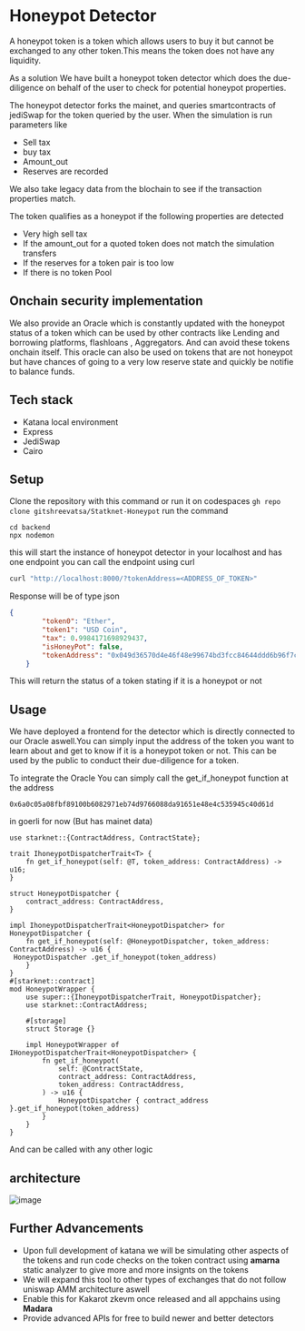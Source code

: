 # Honeypot Detector
A honeypot token is a token which allows users to buy it but cannot be exchanged to any other token.This means the token does not have any liquidity.

As a solution We have built a honeypot token detector which does the due- diligence on behalf of the user to check for potential honeypot properties.

The honeypot detector forks the mainet, and queries smartcontracts of jediSwap for the token queried by the user. When the simulation is run parameters like
- Sell tax
- buy tax
- Amount_out
- Reserves
are recorded 

We also take legacy data from the blochain to see if the transaction properties match.

The token qualifies as a honeypot if the following properties are detected

- Very high sell tax
- If the amount_out for a quoted token does not match the simulation transfers
- If the reserves for a token pair is too low
- If there is no token Pool
## Onchain security implementation
We also provide an Oracle which is constantly updated with the honeypot status of a token which can be used by other contracts like Lending and borrowing platforms, flashloans , Aggregators. And can avoid these tokens onchain itself.
This oracle can also be used on tokens that are not honeypot but have chances of going to a very low reserve state and quickly be notifie to balance funds.
## Tech stack
- Katana local environment
- Express
- JediSwap
- Cairo

## Setup 
Clone the repository with this command or run it on codespaces
```gh repo clone gitshreevatsa/Statknet-Honeypot```
run the command 
```
cd backend
npx nodemon
```
this will start the instance of honeypot detector in your localhost and has one endpoint 
you can call the endpoint using curl
```bash
curl "http://localhost:8000/?tokenAddress=<ADDRESS_OF_TOKEN>"

```
Response will be of type json
```json
{
        "token0": "Ether",
        "token1": "USD Coin",
        "tax": 0.9984171698929437,
        "isHoneyPot": false,
        "tokenAddress": "0x049d36570d4e46f48e99674bd3fcc84644ddd6b96f7c741b1562b82f9e004dc7"
    }
```
This will return the status of a token stating if it is a honeypot or not
## Usage 
We have deployed a frontend for the detector which is directly connected to our Oracle aswell.You can simply input the address of the token you want to learn about and get to know if it is a honeypot token or not.
This can be used by the public to conduct their due-diligence for a token.

To integrate the Oracle You can simply call the get_if_honeypot function at the address 

 ` 0x6a0c05a08fbf89100b6082971eb74d9766088da91651e48e4c535945c40d61d `

in goerli for now (But has mainet data)
```cairo
use starknet::{ContractAddress, ContractState};

trait IhoneypotDispatcherTrait<T> {
    fn get_if_honeypot(self: @T, token_address: ContractAddress) -> u16;
}

struct HoneypotDispatcher {
    contract_address: ContractAddress,
}

impl IhoneypotDispatcherTrait<HoneypotDispatcher> for HoneypotDispatcher {
    fn get_if_honeypot(self: @HoneypotDispatcher, token_address: ContractAddress) -> u16 {
 HoneypotDispatcher .get_if_honeypot(token_address)
    }
}
#[starknet::contract]
mod HoneypotWrapper {
    use super::{IhoneypotDispatcherTrait, HoneypotDispatcher};
    use starknet::ContractAddress;

    #[storage]
    struct Storage {}

    impl HoneypotWrapper of IHoneypotDispatcherTrait<HoneypotDispatcher> {
        fn get_if_honeypot(
            self: @ContractState,
            contract_address: ContractAddress,
            token_address: ContractAddress,
        ) -> u16 {
            HoneypotDispatcher { contract_address }.get_if_honeypot(token_address)
        }
    }
}

```
And can be called with any other logic
## architecture 
![image](https://github.com/gitshreevatsa/Statknet-Honeypot/assets/81789395/150b6731-e06e-4896-991d-965684846a8f)


## Further Advancements

- Upon full development of katana we will be simulating other aspects of the tokens and run code checks on the token contract using **amarna** static analyzer to give more and more insignts on the tokens
- We will expand this tool to other types of exchanges that do not follow uniswap AMM architecture aswell
- Enable this for Kakarot zkevm once released and all appchains using **Madara**
- Provide advanced APIs for free to build newer and better detectors
